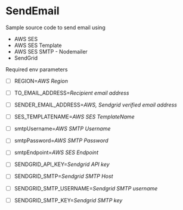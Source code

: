 # SendEmail

Sample source code to send email using 

* AWS SES
* AWS SES Template
* AWS SES SMTP - Nodemailer
* SendGrid

Required env parameters

- [ ] REGION=*AWS Region*
- [ ] TO_EMAIL_ADDRESS=*Recipient email address*
- [ ] SENDER_EMAIL_ADDRESS=*AWS, Sendgrid verified email address*

- [ ] SES_TEMPLATENAME=*AWS SES TemplateName*

- [ ] smtpUsername=*AWS SMTP Username*
- [ ] smtpPassword=*AWS SMTP Password*
- [ ] smtpEndpoint=*AWS SES Endpoint*

- [ ] SENDGRID_API_KEY=*Sendgrid API key*
- [ ] SENDGRID_SMTP=*Sendgrid SMTP Host*
- [ ] SENDGRID_SMTP_USERNAME=*Sendgrid SMTP username*
- [ ] SENDGRID_SMTP_KEY=*Sendgrid SMTP key*